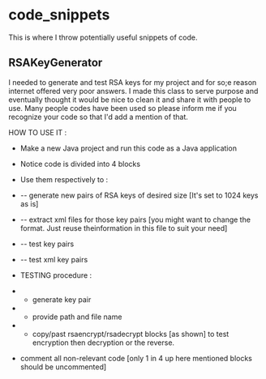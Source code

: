 # code_snippets
This is where I throw potentially useful snippets of code.

## RSAKeyGenerator 
I needed to generate and test RSA keys for my project and for so;e reason internet offered very poor answers.
I made this class to serve purpose and eventually thought it would be nice to clean it and share it with people to use.
Many people codes have been used so please inform me if you recognize your code so that I'd add a mention of that.

HOW TO USE IT :
 
 * Make a new Java project and run this code as a Java application
 
 * Notice code is divided into 4 blocks
 * Use them respectively to :
 * -- 	generate new pairs of RSA keys of desired size [It's set to 1024 keys as is]
 * -- 	extract xml files for those key pairs [you might want to change the format. Just reuse theinformation in this file to  suit your need]
 * -- 	test key pairs
 * -- 	test xml key pairs
 * TESTING procedure : 
 * - generate key pair
 * - provide path and file name
 * - copy/past rsaencrypt/rsadecrypt blocks [as shown] to test encryption then decryption or the reverse.
 * comment all non-relevant code [only 1 in 4 up here mentioned blocks should be uncommented]
